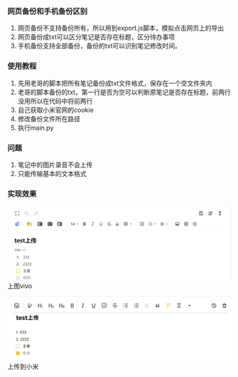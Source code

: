 ### 网页备份和手机备份区别
1. 网页备份不支持备份所有，所以用到export.js脚本，模拟点击网页上的导出
2. 网页备份成txt可以区分笔记是否存在标题，区分待办事项
3. 手机备份支持全部备份，备份的txt可以识别笔记修改时间。

### 使用教程
1. 先用老哥的脚本把所有笔记备份成txt文件格式，保存在一个空文件夹内
2. 老哥的脚本备份的txt，第一行是否为空可以判断原笔记是否存在标题，前两行没用所以在代码中将前两行
3. 自己获取小米官网的cookie
4. 修改备份文件所在路径
5. 执行main.py

### 问题
1. 笔记中的图片录音不会上传
2. 只能传输基本的文本格式

### 实现效果
![img.png](img.png)
上图vivo


![img_1.png](img_1.png)
上传到小米
